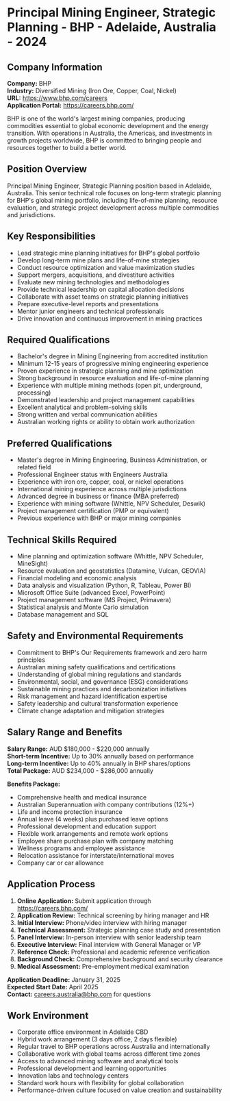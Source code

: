 # Principal Mining Engineer, Strategic Planning - BHP - Adelaide, Australia - 2024

## Company Information
**Company:** BHP  
**Industry:** Diversified Mining (Iron Ore, Copper, Coal, Nickel)  
**URL:** https://www.bhp.com/careers  
**Application Portal:** https://careers.bhp.com/

BHP is one of the world's largest mining companies, producing commodities essential to global economic development and the energy transition. With operations in Australia, the Americas, and investments in growth projects worldwide, BHP is committed to bringing people and resources together to build a better world.

## Position Overview
Principal Mining Engineer, Strategic Planning position based in Adelaide, Australia. This senior technical role focuses on long-term strategic planning for BHP's global mining portfolio, including life-of-mine planning, resource evaluation, and strategic project development across multiple commodities and jurisdictions.

## Key Responsibilities
- Lead strategic mine planning initiatives for BHP's global portfolio
- Develop long-term mine plans and life-of-mine strategies
- Conduct resource optimization and value maximization studies
- Support mergers, acquisitions, and divestiture activities
- Evaluate new mining technologies and methodologies
- Provide technical leadership on capital allocation decisions
- Collaborate with asset teams on strategic planning initiatives
- Prepare executive-level reports and presentations
- Mentor junior engineers and technical professionals
- Drive innovation and continuous improvement in mining practices

## Required Qualifications
- Bachelor's degree in Mining Engineering from accredited institution
- Minimum 12-15 years of progressive mining engineering experience
- Proven experience in strategic planning and mine optimization
- Strong background in resource evaluation and life-of-mine planning
- Experience with multiple mining methods (open pit, underground, processing)
- Demonstrated leadership and project management capabilities
- Excellent analytical and problem-solving skills
- Strong written and verbal communication abilities
- Australian working rights or ability to obtain work authorization

## Preferred Qualifications
- Master's degree in Mining Engineering, Business Administration, or related field
- Professional Engineer status with Engineers Australia
- Experience with iron ore, copper, coal, or nickel operations
- International mining experience across multiple jurisdictions
- Advanced degree in business or finance (MBA preferred)
- Experience with mining software (Whittle, NPV Scheduler, Deswik)
- Project management certification (PMP or equivalent)
- Previous experience with BHP or major mining companies

## Technical Skills Required
- Mine planning and optimization software (Whittle, NPV Scheduler, MineSight)
- Resource evaluation and geostatistics (Datamine, Vulcan, GEOVIA)
- Financial modeling and economic analysis
- Data analysis and visualization (Python, R, Tableau, Power BI)
- Microsoft Office Suite (advanced Excel, PowerPoint)
- Project management software (MS Project, Primavera)
- Statistical analysis and Monte Carlo simulation
- Database management and SQL

## Safety and Environmental Requirements
- Commitment to BHP's Our Requirements framework and zero harm principles
- Australian mining safety qualifications and certifications
- Understanding of global mining regulations and standards
- Environmental, social, and governance (ESG) considerations
- Sustainable mining practices and decarbonization initiatives
- Risk management and hazard identification expertise
- Safety leadership and cultural transformation experience
- Climate change adaptation and mitigation strategies

## Salary Range and Benefits
**Salary Range:** AUD $180,000 - $220,000 annually  
**Short-term Incentive:** Up to 30% annually based on performance  
**Long-term Incentive:** Up to 40% annually in BHP shares/options  
**Total Package:** AUD $234,000 - $286,000 annually

**Benefits Package:**
- Comprehensive health and medical insurance
- Australian Superannuation with company contributions (12%+)
- Life and income protection insurance
- Annual leave (4 weeks) plus purchased leave options
- Professional development and education support
- Flexible work arrangements and remote work options
- Employee share purchase plan with company matching
- Wellness programs and employee assistance
- Relocation assistance for interstate/international moves
- Company car or car allowance

## Application Process
1. **Online Application:** Submit application through https://careers.bhp.com/
2. **Application Review:** Technical screening by hiring manager and HR
3. **Initial Interview:** Phone/video interview with hiring manager
4. **Technical Assessment:** Strategic planning case study and presentation
5. **Panel Interview:** In-person interview with senior leadership team
6. **Executive Interview:** Final interview with General Manager or VP
7. **Reference Check:** Professional and academic reference verification
8. **Background Check:** Comprehensive background and security clearance
9. **Medical Assessment:** Pre-employment medical examination

**Application Deadline:** January 31, 2025  
**Expected Start Date:** April 2025  
**Contact:** careers.australia@bhp.com for questions

## Work Environment
- Corporate office environment in Adelaide CBD
- Hybrid work arrangement (3 days office, 2 days flexible)
- Regular travel to BHP operations across Australia and internationally
- Collaborative work with global teams across different time zones
- Access to advanced mining software and analytical tools
- Professional development and learning opportunities
- Innovation labs and technology centers
- Standard work hours with flexibility for global collaboration
- Performance-driven culture focused on value creation and sustainability